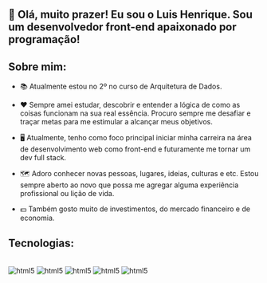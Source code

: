 
## 👋 Olá, muito prazer! Eu sou o Luis Henrique. Sou um desenvolvedor front-end apaixonado por programação!


## Sobre mim:

- 📚 Atualmente estou no 2º no curso de Arquitetura de Dados.

- ❤️ Sempre amei estudar, descobrir e entender a lógica de como as coisas funcionam na sua real essência. Procuro sempre me desafiar e traçar metas para me estimular a alcançar meus objetivos.

- 🖥️ Atualmente, tenho como foco principal iniciar minha carreira na área de desenvolvimento web como front-end e futuramente me tornar um dev full stack.

- 🗺️ Adoro conhecer novas pessoas, lugares, ideias, culturas e etc. Estou sempre aberto ao novo que possa me agregar alguma experiência profissional ou lição de vida.

- 💵 Também gosto muito de investimentos, do mercado financeiro e de economia.


## Tecnologias:

<div style='display: inline_block'><br>
        <img aling='center' alt='html5'src='https://img.shields.io/badge/Excel-217346?style=for-the-badge&logo=microsoft-excel&logoColor=white'/>
    <img aling='center' alt='html5'src='[https://img.shields.io/badge/Python-14354C?style=for-the-badge&logo=python&logoColor=white](https://img.shields.io/badge/PowerBI-F2C811?style=for-the-badge&logo=Power%20BI&logoColor=white)'/>
    <img aling='center' alt='html5'src='https://img.shields.io/badge/Google%20Sheets-34A853?style=for-the-badge&logo=google sheets&logoColor=white'/>
    <img aling='center' alt='html5'src='https://img.shields.io/badge/Python-14354C?style=for-the-badge&logo=python&logoColor=white'/>    
    <img aling='center' alt='html5' src='https://img.shields.io/badge/GIT-E44C30?style=for-the-badge&logo=git&logoColor=white'/>
</div><br>

